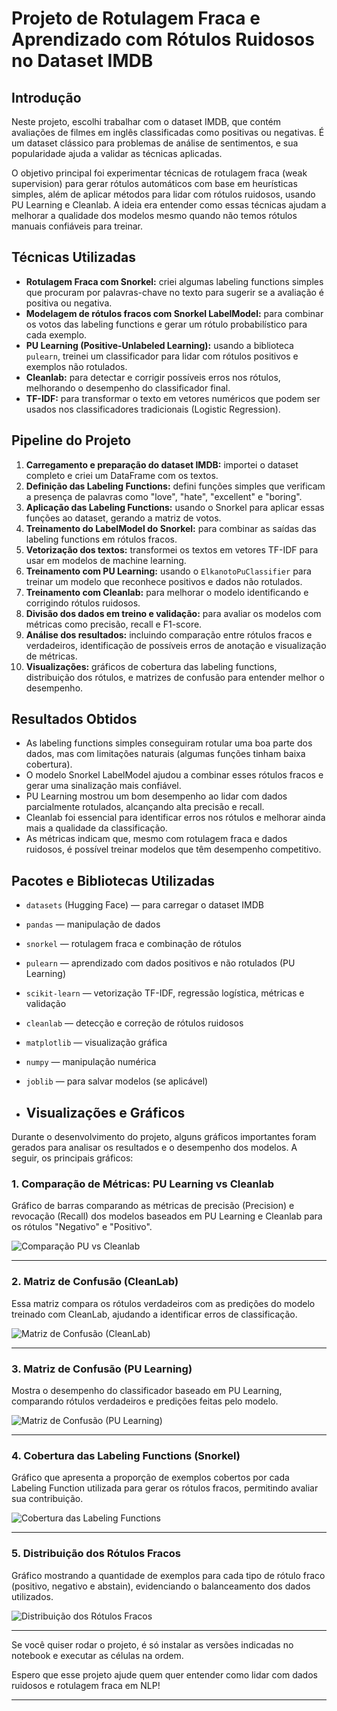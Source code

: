 # Projeto de Rotulagem Fraca e Aprendizado com Rótulos Ruidosos no Dataset IMDB

## Introdução

Neste projeto, escolhi trabalhar com o dataset IMDB, que contém avaliações de filmes em inglês classificadas como positivas ou negativas. É um dataset clássico para problemas de análise de sentimentos, e sua popularidade ajuda a validar as técnicas aplicadas.

O objetivo principal foi experimentar técnicas de rotulagem fraca (weak supervision) para gerar rótulos automáticos com base em heurísticas simples, além de aplicar métodos para lidar com rótulos ruidosos, usando PU Learning e Cleanlab. A ideia era entender como essas técnicas ajudam a melhorar a qualidade dos modelos mesmo quando não temos rótulos manuais confiáveis para treinar.

## Técnicas Utilizadas

- **Rotulagem Fraca com Snorkel:** criei algumas labeling functions simples que procuram por palavras-chave no texto para sugerir se a avaliação é positiva ou negativa.
- **Modelagem de rótulos fracos com Snorkel LabelModel:** para combinar os votos das labeling functions e gerar um rótulo probabilístico para cada exemplo.
- **PU Learning (Positive-Unlabeled Learning):** usando a biblioteca `pulearn`, treinei um classificador para lidar com rótulos positivos e exemplos não rotulados.
- **Cleanlab:** para detectar e corrigir possíveis erros nos rótulos, melhorando o desempenho do classificador final.
- **TF-IDF:** para transformar o texto em vetores numéricos que podem ser usados nos classificadores tradicionais (Logistic Regression).

## Pipeline do Projeto

1. **Carregamento e preparação do dataset IMDB:** importei o dataset completo e criei um DataFrame com os textos.
2. **Definição das Labeling Functions:** defini funções simples que verificam a presença de palavras como "love", "hate", "excellent" e "boring".
3. **Aplicação das Labeling Functions:** usando o Snorkel para aplicar essas funções ao dataset, gerando a matriz de votos.
4. **Treinamento do LabelModel do Snorkel:** para combinar as saídas das labeling functions em rótulos fracos.
5. **Vetorização dos textos:** transformei os textos em vetores TF-IDF para usar em modelos de machine learning.
6. **Treinamento com PU Learning:** usando o `ElkanotoPuClassifier` para treinar um modelo que reconhece positivos e dados não rotulados.
7. **Treinamento com Cleanlab:** para melhorar o modelo identificando e corrigindo rótulos ruidosos.
8. **Divisão dos dados em treino e validação:** para avaliar os modelos com métricas como precisão, recall e F1-score.
9. **Análise dos resultados:** incluindo comparação entre rótulos fracos e verdadeiros, identificação de possíveis erros de anotação e visualização de métricas.
10. **Visualizações:** gráficos de cobertura das labeling functions, distribuição dos rótulos, e matrizes de confusão para entender melhor o desempenho.

## Resultados Obtidos

- As labeling functions simples conseguiram rotular uma boa parte dos dados, mas com limitações naturais (algumas funções tinham baixa cobertura).
- O modelo Snorkel LabelModel ajudou a combinar esses rótulos fracos e gerar uma sinalização mais confiável.
- PU Learning mostrou um bom desempenho ao lidar com dados parcialmente rotulados, alcançando alta precisão e recall.
- Cleanlab foi essencial para identificar erros nos rótulos e melhorar ainda mais a qualidade da classificação.
- As métricas indicam que, mesmo com rotulagem fraca e dados ruidosos, é possível treinar modelos que têm desempenho competitivo.

## Pacotes e Bibliotecas Utilizadas

- `datasets` (Hugging Face) — para carregar o dataset IMDB
- `pandas` — manipulação de dados
- `snorkel` — rotulagem fraca e combinação de rótulos
- `pulearn` — aprendizado com dados positivos e não rotulados (PU Learning)
- `scikit-learn` — vetorização TF-IDF, regressão logística, métricas e validação
- `cleanlab` — detecção e correção de rótulos ruidosos
- `matplotlib` — visualização gráfica
- `numpy` — manipulação numérica
- `joblib` — para salvar modelos (se aplicável)

- ## Visualizações e Gráficos

Durante o desenvolvimento do projeto, alguns gráficos importantes foram gerados para analisar os resultados e o desempenho dos modelos. A seguir, os principais gráficos:

### 1. Comparação de Métricas: PU Learning vs Cleanlab

Gráfico de barras comparando as métricas de precisão (Precision) e revocação (Recall) dos modelos baseados em PU Learning e Cleanlab para os rótulos "Negativo" e "Positivo".

![Comparação PU vs Cleanlab](imagens/PUvsCL.png)

---

### 2. Matriz de Confusão (CleanLab)

Essa matriz compara os rótulos verdadeiros com as predições do modelo treinado com CleanLab, ajudando a identificar erros de classificação.

![Matriz de Confusão (CleanLab)](imagens/MCCL.png)

---

### 3. Matriz de Confusão (PU Learning)

Mostra o desempenho do classificador baseado em PU Learning, comparando rótulos verdadeiros e predições feitas pelo modelo.

![Matriz de Confusão (PU Learning)](imagens/MCPU.png)

---

### 4. Cobertura das Labeling Functions (Snorkel)

Gráfico que apresenta a proporção de exemplos cobertos por cada Labeling Function utilizada para gerar os rótulos fracos, permitindo avaliar sua contribuição.

![Cobertura das Labeling Functions](imagens/LF.png)

---

### 5. Distribuição dos Rótulos Fracos

Gráfico mostrando a quantidade de exemplos para cada tipo de rótulo fraco (positivo, negativo e abstain), evidenciando o balanceamento dos dados utilizados.

![Distribuição dos Rótulos Fracos](imagens/DRF.png)

---

Se você quiser rodar o projeto, é só instalar as versões indicadas no notebook e executar as células na ordem.

Espero que esse projeto ajude quem quer entender como lidar com dados ruidosos e rotulagem fraca em NLP!

---

